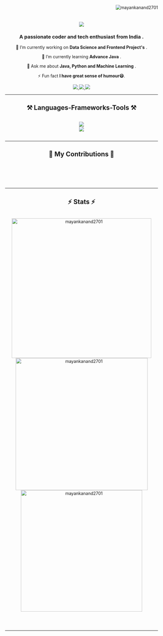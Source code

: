 <p align="right"> <img src="https://komarev.com/ghpvc/?username=mayankanand2701&label=Profile%20views&color=0e75b6&style=flat" alt="mayankanand2701" /> </p>

<h1 align="center">
    <img src="https://readme-typing-svg.herokuapp.com/?font=Righteous&size=35&center=true&vCenter=true&width=500&height=70&duration=4000&lines=Hi+There!+👋;+I'm+Mayank+Anand!;" />
</h1>

<h3 align="center">A passionate coder and tech enthusiast from India .</h3>
<div align="center">
 
 🔭 I’m currently working on **Data Science and Frontend Project's** .
 
 🌱 I’m currently learning **Advance Java** .

💬 Ask me about **Java, Python and Machine Learning** .

⚡ Fun fact **I have great sense of humour😃**.

 </div>

 <div align="center"> 
  <a href="https://www.kaggle.com/mayankanand2701" target="_blank">
    <img src="https://img.shields.io/badge/Kaggle-0077B5?style=for-the-badge&logo=kaggle&logoColor=white" target="_blank" />
  </a>
  <a href="mailto:mayankanand2701@gmail.com">
    <img src="https://img.shields.io/badge/Gmail-333333?style=for-the-badge&logo=gmail&logoColor=red" />
  </a>
  <a href="https://www.linkedin.com/in/mayankanand2701/" target="_blank">
    <img src="https://img.shields.io/badge/LinkedIn-0077B5?style=for-the-badge&logo=linkedin&logoColor=white" target="_blank" />
  </a
 </div>

  <hr/>
 
<h2 align="center">⚒️ Languages-Frameworks-Tools ⚒️</h2>
<br/>
<div align="center">
    <img src="https://skillicons.dev/icons?i=java,eclipse,html,vscode,css,github,javascript,git" /><br>
    <img src="https://skillicons.dev/icons?i=nodejs,androidstudio,express,c,mongodb,postman,mysql,sklearn,python" /><br>
</div>

<br/>
<hr/>

<div align="center">
  <h2>🐍 My Contributions 🐍</h2>
  <br>
<!--   <img alt="snake eating my contributions" src="https://raw.githubusercontent.com/salesp07/salesp07/output/github-contribution-grid-snake.svg" /> -->
  <br/><br/><br/>
</div>

<hr/>

<h2 align="center">⚡ Stats ⚡</h2>
<br>
<div align=center>
  <img width=460 src="https://github-readme-streak-stats.herokuapp.com/?user=mayankanand2701&theme=react" alt="mayankanand2701" />
  <img width=435 src="https://github-readme-stats.vercel.app/api?username=mayankanand2701&show_icons=true&locale=en&theme=react" alt="mayankanand2701" />
<!--   <br><br> -->
  <img width=400 align=center src="https://github-readme-stats.vercel.app/api/top-langs?username=mayankanand2701&show_icons=true&locale=en&layout=compact&theme=react" alt="mayankanand2701" />
</div>

<br/><br/>

<hr/>

  
